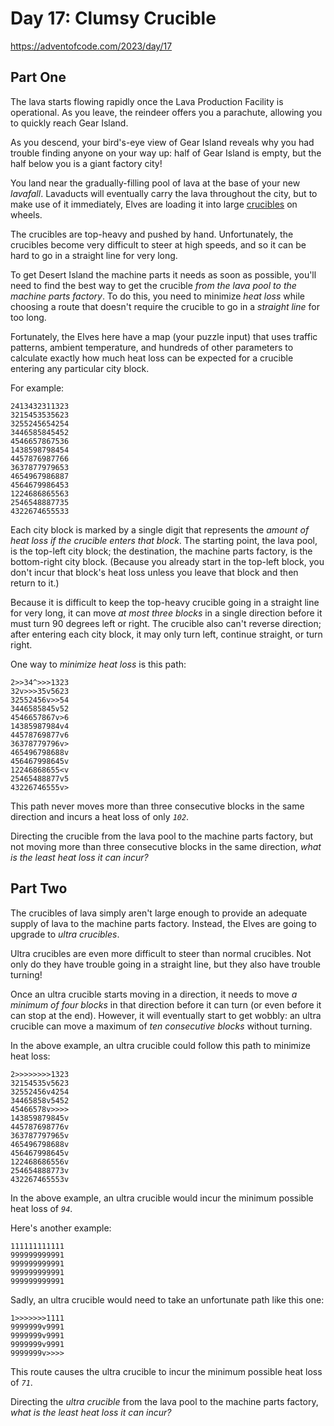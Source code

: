 # Day 17: Clumsy Crucible

<https://adventofcode.com/2023/day/17>

## Part One

The lava starts flowing rapidly once the Lava Production Facility is operational. As you leave, the reindeer offers you a
parachute, allowing you to quickly reach Gear Island.

As you descend, your bird's-eye view of Gear Island reveals why you had trouble finding anyone on your way up: half of Gear Island
is empty, but the half below you is a giant factory city!

You land near the gradually-filling pool of lava at the base of your new _lavafall_. Lavaducts will eventually carry the lava
throughout the city, but to make use of it immediately, Elves are loading it into large
[crucibles](https://en.wikipedia.org/wiki/Crucible) on wheels.

The crucibles are top-heavy and pushed by hand. Unfortunately, the crucibles become very difficult to steer at high speeds, and so
it can be hard to go in a straight line for very long.

To get Desert Island the machine parts it needs as soon as possible, you'll need to find the best way to get the crucible _from
the lava pool to the machine parts factory_. To do this, you need to minimize _heat loss_ while choosing a route that doesn't
require the crucible to go in a _straight line_ for too long.

Fortunately, the Elves here have a map (your puzzle input) that uses traffic patterns, ambient temperature, and hundreds of other
parameters to calculate exactly how much heat loss can be expected for a crucible entering any particular city block.

For example:

    2413432311323
    3215453535623
    3255245654254
    3446585845452
    4546657867536
    1438598798454
    4457876987766
    3637877979653
    4654967986887
    4564679986453
    1224686865563
    2546548887735
    4322674655533

Each city block is marked by a single digit that represents the _amount of heat loss if the crucible enters that block_. The
starting point, the lava pool, is the top-left city block; the destination, the machine parts factory, is the bottom-right city
block. (Because you already start in the top-left block, you don't incur that block's heat loss unless you leave that block and
then return to it.)

Because it is difficult to keep the top-heavy crucible going in a straight line for very long, it can move _at most three blocks_
in a single direction before it must turn 90 degrees left or right. The crucible also can't reverse direction; after entering each
city block, it may only turn left, continue straight, or turn right.

One way to _minimize heat loss_ is this path:

    2>>34^>>>1323
    32v>>>35v5623
    32552456v>>54
    3446585845v52
    4546657867v>6
    14385987984v4
    44578769877v6
    36378779796v>
    465496798688v
    456467998645v
    12246868655<v
    25465488877v5
    43226746555v>

This path never moves more than three consecutive blocks in the same direction and incurs a heat loss of only _`102`_.

Directing the crucible from the lava pool to the machine parts factory, but not moving more than three consecutive blocks in the
same direction, _what is the least heat loss it can incur?_

## Part Two

The crucibles of lava simply aren't large enough to provide an adequate supply of lava to the machine parts factory. Instead, the
Elves are going to upgrade to _ultra crucibles_.

Ultra crucibles are even more difficult to steer than normal crucibles. Not only do they have trouble going in a straight line,
but they also have trouble turning!

Once an ultra crucible starts moving in a direction, it needs to move _a minimum of four blocks_ in that direction before it can
turn (or even before it can stop at the end). However, it will eventually start to get wobbly: an ultra crucible can move a
maximum of _ten consecutive blocks_ without turning.

In the above example, an ultra crucible could follow this path to minimize heat loss:

    2>>>>>>>>1323
    32154535v5623
    32552456v4254
    34465858v5452
    45466578v>>>>
    143859879845v
    445787698776v
    363787797965v
    465496798688v
    456467998645v
    122468686556v
    254654888773v
    432267465553v

In the above example, an ultra crucible would incur the minimum possible heat loss of _`94`_.

Here's another example:

    111111111111
    999999999991
    999999999991
    999999999991
    999999999991

Sadly, an ultra crucible would need to take an unfortunate path like this one:

    1>>>>>>>1111
    9999999v9991
    9999999v9991
    9999999v9991
    9999999v>>>>

This route causes the ultra crucible to incur the minimum possible heat loss of _`71`_.

Directing the _ultra crucible_ from the lava pool to the machine parts factory, _what is the least heat loss it can incur?_
